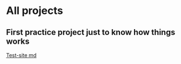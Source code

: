 # All projects

## First practice project just to know how things works

[Test-site md](http://127.0.0.1:5500/Projects/test-site/index.html)
